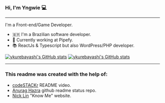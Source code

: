### Hi, I'm Yngwie :computer:
<hr>

I'm a Front-end/Game Developer.

- :brazil:  I'm a Brazilian software developer.
- :briefcase: Currently working at Pipefy.
- :books: ReactJs & Typescript but also WordPress/PHP developer.


[![ykurebayashi's GitHub stats](https://github-readme-stats.vercel.app/api?username=ykurebayashi&hide=stars,issues&count_private=true&show_icons=true&include_all_commits=true&theme=vue&hide_border=true)](https://github.com/anuraghazra/github-readme-stats)
[![ykurebayashi's GitHub stats](https://github-readme-stats.vercel.app/api/top-langs/?username=ykurebayashi&exclude_repo=&hide=ShaderLab,HLSL&langs_count=5&layout=compact&theme=vue&hide_border=true)](https://github.com/anuraghazra/github-readme-stats)

<hr>

<h3>This readme was created with the help of:</h3>
<ul>
  <li><a href="https://www.youtube.com/watch?v=ECuqb5Tv9qI&ab_channel=codeSTACKr">codeSTACKr</a> README video.</li>
  <li><a href="https://github.com/anuraghazra/github-readme-stats">Anurag Hazra</a> github readme status repo.</li>
  <li><a href="https://knowme.unick.how/">Nick Lin</a> "Know Me" website.</li>
</ul>


<!---
ykurebayashi/ykurebayashi is a ✨ special ✨ repository because its `README.md` (this file) appears on your GitHub profile.
You can click the Preview link to take a look at your changes.
--->
